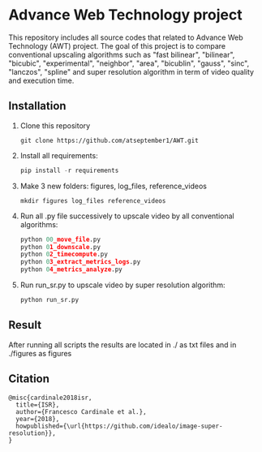# Advance Web Technology project
This repository includes all source codes that related to Advance Web Technology (AWT) project. The goal of this project is to compare conventional upscaling algorithms such as "fast bilinear", "bilinear", "bicubic", "experimental", "neighbor", "area", "bicublin", "gauss", "sinc", "lanczos", "spline" and super resolution algorithm in term of video quality and execution time.

## Installation
1.	Clone this repository
	```
	git clone https://github.com/atseptember1/AWT.git
	```
2.	Install all requirements:
	```python
	pip install -r requirements
	```
3.	Make 3 new folders: figures, log_files, reference_videos
	```
	mkdir figures log_files reference_videos
	```
4.	Run all .py file successively to upscale video by all conventional algorithms:
	```python
	python 00_move_file.py
	python 01_downscale.py
	python 02_timecompute.py
	python 03_extract_metrics_logs.py
	python 04_metrics_analyze.py
	```
5. Run run_sr.py to upscale video by super resolution algorithm:
	```python
	python run_sr.py
	```
## Result
After running all scripts the results are located in ./ as txt files and in ./figures as figures

## Citation
```
@misc{cardinale2018isr,
  title={ISR},
  author={Francesco Cardinale et al.},
  year={2018},
  howpublished={\url{https://github.com/idealo/image-super-resolution}},
}
```

